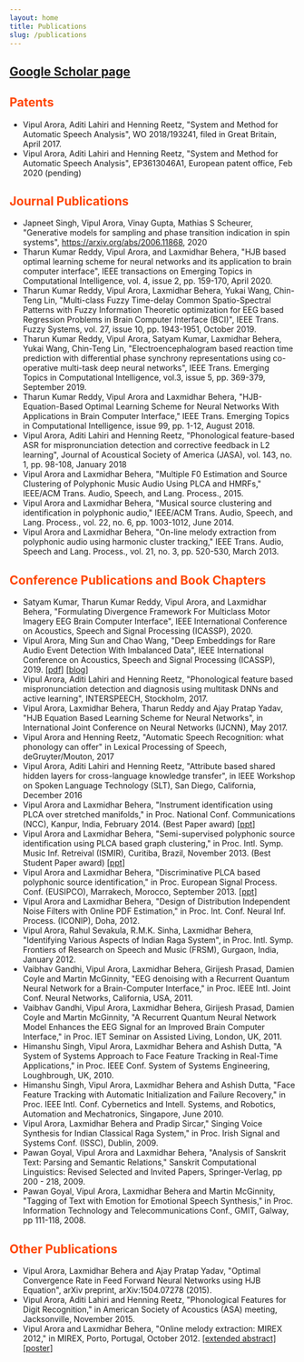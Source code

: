 ```yaml
---
layout: home
title: Publications
slug: /publications
---
```

## [<ins>Google Scholar page</ins>](https://scholar.google.co.uk/citations?user=SC9YYPAAAAAJ&amp;hl=en) 
## <span style="color:orangered">Patents</span>
* Vipul Arora, Aditi Lahiri and Henning Reetz, "System and Method for Automatic Speech Analysis", WO 2018/193241, filed in Great Britain, April 2017.
* Vipul Arora, Aditi Lahiri and Henning Reetz, "System and Method for Automatic Speech Analysis", EP3613046A1, European patent office, Feb 2020 (pending)

## <span style="color: orangered">Journal Publications</span>

* Japneet Singh, Vipul Arora, Vinay Gupta, Mathias S Scheurer, "Generative models for sampling and phase transition indication in spin systems", https://arxiv.org/abs/2006.11868, 2020
* Tharun Kumar Reddy, Vipul Arora, and Laxmidhar Behera, "HJB based optimal learning scheme for neural networks and its application to brain computer interface", IEEE transactions on Emerging Topics in Computational Intelligence, vol. 4, issue 2, pp. 159-170, April 2020.
* Tharun Kumar Reddy, Vipul Arora, Laxmidhar Behera, Yukai Wang, Chin-Teng Lin, "Multi-class Fuzzy Time-delay Common Spatio-Spectral Patterns with Fuzzy Information Theoretic optimization for EEG based Regression Problems in Brain Computer Interface (BCI)", IEEE Trans. Fuzzy Systems, vol. 27, issue 10, pp. 1943-1951, October 2019.
* Tharun Kumar Reddy, Vipul Arora, Satyam Kumar, Laxmidhar Behera, Yukai Wang, Chin-Teng Lin, "Electroencephalogram based reaction time prediction with differential phase synchrony representations using co-operative multi-task deep neural networks", IEEE Trans. Emerging Topics in Computational Intelligence, vol.3, issue 5, pp. 369-379, September 2019.
* Tharun Kumar Reddy, Vipul Arora and Laxmidhar Behera, "HJB-Equation-Based Optimal Learning Scheme for Neural Networks With Applications in Brain Computer Interface," IEEE Trans. Emerging Topics in Computational Intelligence, issue 99, pp. 1-12, August 2018.
* Vipul Arora, Aditi Lahiri and Henning Reetz, "Phonological feature-based ASR for mispronunciation detection and corrective feedback in L2 learning", Journal of Acoustical Society of America (JASA), vol. 143, no. 1, pp. 98-108, January 2018
* Vipul Arora and Laxmidhar Behera, "Multiple F0 Estimation and Source Clustering of Polyphonic Music Audio Using PLCA and HMRFs," IEEE/ACM Trans. Audio, Speech, and Lang. Process., 2015.
* Vipul Arora and Laxmidhar Behera, "Musical source clustering and identification in polyphonic audio," IEEE/ACM Trans. Audio, Speech, and Lang. Process., vol. 22, no. 6, pp. 1003-1012, June 2014.
* Vipul Arora and Laxmidhar Behera, "On-line melody extraction from polyphonic audio using harmonic cluster tracking," IEEE Trans. Audio, Speech and Lang. Process., vol. 21, no. 3, pp. 520-530, March 2013.

## <span style="color: orangered">Conference Publications and Book Chapters</span>
* Satyam Kumar, Tharun Kumar Reddy, Vipul Arora, and Laxmidhar Behera, "Formulating Divergence Framework For Multiclass Motor Imagery EEG Brain Computer Interface", IEEE International Conference on Acoustics, Speech and Signal Processing (ICASSP), 2020.
* Vipul Arora, Ming Sun and Chao Wang, "Deep Embeddings for Rare Audio Event Detection With Imbalanced Data", IEEE International Conference on Acoustics, Speech and Signal Processing (ICASSP), 2019. [[pdf]](https://drive.google.com/file/d/1Z7wCbKnz1YqvVVmQF40FeXUGIrpkgY3t/view) [[blog]](https://www.amazon.science/blog/to-correct-imbalances-in-training-data-dont-oversample-cluster)
* Vipul Arora, Aditi Lahiri and Henning Reetz, "Phonological feature based mispronunciation detection and diagnosis using multitask DNNs and active learning", INTERSPEECH, Stockholm, 2017.
* Vipul Arora, Laxmidhar Behera, Tharun Reddy and Ajay Pratap Yadav, "HJB Equation Based Learning Scheme for Neural Networks", in International Joint Conference on Neural Networks (IJCNN), May 2017.
* Vipul Arora and Henning Reetz, "Automatic Speech Recognition: what phonology can offer" in Lexical Processing of Speech, deGruyter/Mouton, 2017
* Vipul Arora, Aditi Lahiri and Henning Reetz, "Attribute based shared hidden layers for cross-language knowledge transfer", in IEEE Workshop on Spoken Language Technology (SLT), San Diego, California, December 2016
* Vipul Arora and Laxmidhar Behera, "Instrument identification using PLCA over stretched manifolds," in Proc. National Conf. Communications (NCC), Kanpur, India, February 2014. (Best Paper award) [[ppt]](https://drive.google.com/file/d/0By8wZfM49Y2SUDVjTGJWb1QtaThpV1dpQ3FiUEJoSktPNEtj/view)
* Vipul Arora and Laxmidhar Behera, "Semi-supervised polyphonic source identification using PLCA based graph clustering," in Proc. Intl. Symp. Music Inf. Retreival (ISMIR), Curitiba, Brazil, November 2013. (Best Student Paper award) [[ppt]](https://drive.google.com/file/d/0By8wZfM49Y2STXFyV2NzQ3VJQVE/view)
* Vipul Arora and Laxmidhar Behera, "Discriminative PLCA based polyphonic source identification," in Proc. European Signal Process. Conf. (EUSIPCO), Marrakech, Morocco, September 2013. [[ppt]](https://drive.google.com/file/d/0By8wZfM49Y2SYzBSTlVVZ2gyczA/view)
* Vipul Arora and Laxmidhar Behera, "Design of Distribution Independent Noise Filters with Online PDF Estimation," in Proc. Int. Conf. Neural Inf. Process. (ICONIP), Doha, 2012.
* Vipul Arora, Rahul Sevakula, R.M.K. Sinha, Laxmidhar Behera, "Identifying Various Aspects of Indian Raga System", in Proc. Intl. Symp. Frontiers of Research on Speech and Music (FRSM), Gurgaon, India, January 2012.
* Vaibhav Gandhi, Vipul Arora, Laxmidhar Behera, Girijesh Prasad, Damien Coyle and Martin McGinnity, "EEG denoising with a Recurrent Quantum Neural Network for a Brain-Computer Interface," in Proc. IEEE Intl. Joint Conf. Neural Networks, California, USA, 2011.
* Vaibhav Gandhi, Vipul Arora, Laxmidhar Behera, Girijesh Prasad, Damien Coyle and Martin McGinnity, "A Recurrent Quantum Neural Network Model Enhances the EEG Signal for an Improved Brain Computer Interface," in Proc. IET Seminar on Assisted Living, London, UK, 2011.
* Himanshu Singh, Vipul Arora, Laxmidhar Behera and Ashish Dutta, "A System of Systems Approach to Face Feature Tracking in Real-Time Applications," in Proc. IEEE Conf. System of Systems Engineering, Loughbrough, UK, 2010.
* Himanshu Singh, Vipul Arora, Laxmidhar Behera and Ashish Dutta, "Face Feature Tracking with Automatic Initialization and Failure Recovery," in Proc. IEEE Intl. Conf. Cybernetics and Intell. Systems, and Robotics, Automation and Mechatronics, Singapore, June 2010.
* Vipul Arora, Laxmidhar Behera and Pradip Sircar," Singing Voice Synthesis for Indian Classical Raga System," in Proc. Irish Signal and Systems Conf. (ISSC), Dublin, 2009.
* Pawan Goyal, Vipul Arora and Laxmidhar Behera, "Analysis of Sanskrit Text: Parsing and Semantic Relations," Sanskrit Computational Linguistics: Revised Selected and Invited Papers, Springer-Verlag, pp 200 - 218, 2009.
* Pawan Goyal, Vipul Arora, Laxmidhar Behera and Martin McGinnity, "Tagging of Text with Emotion for Emotional Speech Synthesis," in Proc. Information Technology and Telecommunications Conf., GMIT, Galway, pp 111-118, 2008.



## <span style="color:orangered">Other Publications</span>
* Vipul Arora, Laxmidhar Behera and Ajay Pratap Yadav, "Optimal Convergence Rate in Feed Forward Neural Networks using HJB Equation", arXiv preprint, arXiv:1504.07278 (2015).
* Vipul Arora, Aditi Lahiri and Henning Reetz, "Phonological Features for Digit Recognition," in American Society of Acoustics (ASA) meeting, Jacksonville, November 2015.
* Vipul Arora and Laxmidhar Behera, "Online melody extraction: MIREX 2012," in MIREX, Porto, Portugal, October 2012. [[extended abstract]](https://drive.google.com/file/d/0By8wZfM49Y2SMFJCVVBmZlFLUzg/view)[[poster]](https://drive.google.com/file/d/0By8wZfM49Y2SRWVYY3lZNV9uUEk/view)
